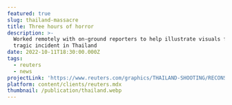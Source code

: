 ```yaml
---
featured: true
slug: thailand-massacre
title: Three hours of horror
description: >-
  Worked remotely with on-ground reporters to help illustrate visuals for a
  tragic incident in Thailand
date: 2022-10-11T18:30:00.000Z
tags:
  - reuters
  - news
projectLink: 'https://www.reuters.com/graphics/THAILAND-SHOOTING/RECONSTRUCTION/zdpxolwrwvx/'
platform: content/clients/reuters.mdx
thumbnail: /publication/thailand.webp
---
```


